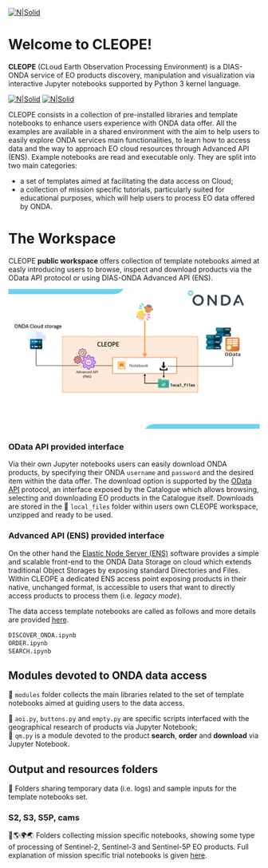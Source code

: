 [![N|Solid](https://www.onda-dias.eu/cms/wp-content/uploads/2018/06/logo_onda_retina.png)](https://www.onda-dias.eu/cms/)

# Welcome to CLEOPE! 
**CLEOPE** (CLoud Earth Observation Processing Environment) is a DIAS-ONDA service of EO products discovery, manipulation and visualization via interactive Jupyter notebooks supported by Python 3 kernel language.

[![N|Solid](https://www.python.org/static/community_logos/python-logo.png)](https://www.python.org/static/community_logos/python-logo.png) 
[![N|Solid](https://jupyter.org/assets/main-logo.svg)](https://jupyter.org/assets/main-logo.svg)

CLEOPE consists in a collection of pre-installed libraries and template notebooks to enhance users experience with ONDA data offer. All the examples are available in a shared environment with the aim to help users to easily explore ONDA services main functionalities, to learn how to access data and the way to approach EO cloud resources through Advanced API (ENS). 
Example notebooks are read and executable only. They are split into two main categories:
  - a set of templates aimed at facilitating the data access on Cloud;
  - a collection of mission specific tutorials, particularly suited for educational purposes, which will help users to process EO data offered by ONDA.

# The Workspace
CLEOPE **public workspace** offers collection of template notebooks aimed at easly introducing users to browse, inspect and download products via the OData API protocol or using DIAS-ONDA Advanced API (ENS). 

![image info](./Trials/media/use_case.PNG)

### OData API provided interface
Via their own Jupyter notebooks users can easily download ONDA products, by specifying their ONDA `username` and `password` and the desired item within the data offer. The download option is supported by the [OData API](https://www.onda-dias.eu/cms/knowledge-base/odata-odata-open-data-protocol/) protocol, an interface exposed by the Catalogue which allows browsing, selecting and downloading EO products in the Catalogue itself. Downloads are stored in the 📁 `local_files` folder within users own CLEOPE workspace, unzipped and ready to be used.

### Advanced API (ENS) provided interface
On the other hand the [Elastic Node Server (ENS)](https://www.onda-dias.eu/cms/knowledge-base/adapi-introduction/) software provides a simple and scalable front-end to the ONDA Data Storage on cloud which extends traditional Object Storages by exposing standard Directories and Files. Within CLEOPE a dedicated ENS access point exposing products in their native, unchanged format, is accessible to users that want to directly access products to process them (i.e. _legacy mode_). 

The data access template notebooks are called as follows and more details are provided [here](./notebooks.md).
```
DISCOVER_ONDA.ipynb
ORDER.ipynb
SEARCH.ipynb
``` 
## Modules devoted to ONDA data access
📁 `modules` folder collects the main libraries related to the set of template notebooks aimed at guiding users to the data access.<br>

📄 `aoi.py`, `buttons.py` and `empty.py` are specific scripts interfaced with the geographical research of products via Jupyter Notebook; <br>
📄 `qm.py` is a module devoted to the product **search**, **order** and **download** via Jupyter Notebook. 

## Output and resources folders
📁 Folders sharing temporary data (i.e. logs) and sample inputs for the template notebooks set. 

### S2, S3, S5P, cams
📁🌎🌍🌏 Folders collecting mission specific notebooks, showing some type of processing of Sentinel-2, Sentinel-3 and Sentinel-5P EO products. 
Full explanation of mission specific trial notebooks is given [here](Trials/user_guide.md). 

